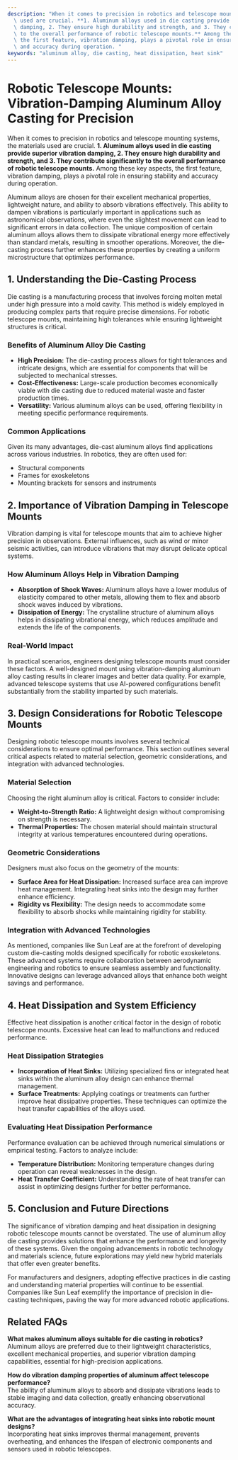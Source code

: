 ```yaml
---
description: "When it comes to precision in robotics and telescope mounting systems, the materials\
  \ used are crucial. **1. Aluminum alloys used in die casting provide superior vibration\
  \ damping, 2. They ensure high durability and strength, and 3. They contribute significantly\
  \ to the overall performance of robotic telescope mounts.** Among these key aspects,\
  \ the first feature, vibration damping, plays a pivotal role in ensuring stability\
  \ and accuracy during operation. "
keywords: "aluminum alloy, die casting, heat dissipation, heat sink"
---
```

# Robotic Telescope Mounts: Vibration-Damping Aluminum Alloy Casting for Precision

When it comes to precision in robotics and telescope mounting systems, the materials used are crucial. **1. Aluminum alloys used in die casting provide superior vibration damping, 2. They ensure high durability and strength, and 3. They contribute significantly to the overall performance of robotic telescope mounts.** Among these key aspects, the first feature, vibration damping, plays a pivotal role in ensuring stability and accuracy during operation. 

Aluminum alloys are chosen for their excellent mechanical properties, lightweight nature, and ability to absorb vibrations effectively. This ability to dampen vibrations is particularly important in applications such as astronomical observations, where even the slightest movement can lead to significant errors in data collection. The unique composition of certain aluminum alloys allows them to dissipate vibrational energy more effectively than standard metals, resulting in smoother operations. Moreover, the die-casting process further enhances these properties by creating a uniform microstructure that optimizes performance. 

## **1. Understanding the Die-Casting Process**

Die casting is a manufacturing process that involves forcing molten metal under high pressure into a mold cavity. This method is widely employed in producing complex parts that require precise dimensions. For robotic telescope mounts, maintaining high tolerances while ensuring lightweight structures is critical.

### **Benefits of Aluminum Alloy Die Casting**
- **High Precision:** The die-casting process allows for tight tolerances and intricate designs, which are essential for components that will be subjected to mechanical stresses.
- **Cost-Effectiveness:** Large-scale production becomes economically viable with die casting due to reduced material waste and faster production times.
- **Versatility:** Various aluminum alloys can be used, offering flexibility in meeting specific performance requirements.

### **Common Applications**
Given its many advantages, die-cast aluminum alloys find applications across various industries. In robotics, they are often used for:
- Structural components
- Frames for exoskeletons
- Mounting brackets for sensors and instruments

## **2. Importance of Vibration Damping in Telescope Mounts**

Vibration damping is vital for telescope mounts that aim to achieve higher precision in observations. External influences, such as wind or minor seismic activities, can introduce vibrations that may disrupt delicate optical systems.

### **How Aluminum Alloys Help in Vibration Damping**
- **Absorption of Shock Waves:** Aluminum alloys have a lower modulus of elasticity compared to other metals, allowing them to flex and absorb shock waves induced by vibrations.
- **Dissipation of Energy:** The crystalline structure of aluminum alloys helps in dissipating vibrational energy, which reduces amplitude and extends the life of the components.
  
### **Real-World Impact**
In practical scenarios, engineers designing telescope mounts must consider these factors. A well-designed mount using vibration-damping aluminum alloy casting results in clearer images and better data quality. For example, advanced telescope systems that use AI-powered configurations benefit substantially from the stability imparted by such materials.

## **3. Design Considerations for Robotic Telescope Mounts**

Designing robotic telescope mounts involves several technical considerations to ensure optimal performance. This section outlines several critical aspects related to material selection, geometric considerations, and integration with advanced technologies.

### **Material Selection**
Choosing the right aluminum alloy is critical. Factors to consider include:
- **Weight-to-Strength Ratio:** A lightweight design without compromising on strength is necessary. 
- **Thermal Properties:** The chosen material should maintain structural integrity at various temperatures encountered during operations.

### **Geometric Considerations**
Designers must also focus on the geometry of the mounts:
- **Surface Area for Heat Dissipation:** Increased surface area can improve heat management. Integrating heat sinks into the design may further enhance efficiency.
- **Rigidity vs Flexibility:** The design needs to accommodate some flexibility to absorb shocks while maintaining rigidity for stability.

### **Integration with Advanced Technologies**
As mentioned, companies like Sun Leaf are at the forefront of developing custom die-casting molds designed specifically for robotic exoskeletons. These advanced systems require collaboration between aerodynamic engineering and robotics to ensure seamless assembly and functionality. Innovative designs can leverage advanced alloys that enhance both weight savings and performance.

## **4. Heat Dissipation and System Efficiency**

Effective heat dissipation is another critical factor in the design of robotic telescope mounts. Excessive heat can lead to malfunctions and reduced performance.

### **Heat Dissipation Strategies**
- **Incorporation of Heat Sinks:** Utilizing specialized fins or integrated heat sinks within the aluminum alloy design can enhance thermal management.
- **Surface Treatments:** Applying coatings or treatments can further improve heat dissipative properties. These techniques can optimize the heat transfer capabilities of the alloys used.

### **Evaluating Heat Dissipation Performance**
Performance evaluation can be achieved through numerical simulations or empirical testing. Factors to analyze include:
- **Temperature Distribution:** Monitoring temperature changes during operation can reveal weaknesses in the design.
- **Heat Transfer Coefficient:** Understanding the rate of heat transfer can assist in optimizing designs further for better performance.

## **5. Conclusion and Future Directions**

The significance of vibration damping and heat dissipation in designing robotic telescope mounts cannot be overstated. The use of aluminum alloy die casting provides solutions that enhance the performance and longevity of these systems. Given the ongoing advancements in robotic technology and materials science, future explorations may yield new hybrid materials that offer even greater benefits.

For manufacturers and designers, adopting effective practices in die casting and understanding material properties will continue to be essential. Companies like Sun Leaf exemplify the importance of precision in die-casting techniques, paving the way for more advanced robotic applications.

## Related FAQs

**What makes aluminum alloys suitable for die casting in robotics?**  
Aluminum alloys are preferred due to their lightweight characteristics, excellent mechanical properties, and superior vibration damping capabilities, essential for high-precision applications.

**How do vibration damping properties of aluminum affect telescope performance?**  
The ability of aluminum alloys to absorb and dissipate vibrations leads to stable imaging and data collection, greatly enhancing observational accuracy.

**What are the advantages of integrating heat sinks into robotic mount designs?**  
Incorporating heat sinks improves thermal management, prevents overheating, and enhances the lifespan of electronic components and sensors used in robotic telescopes.
